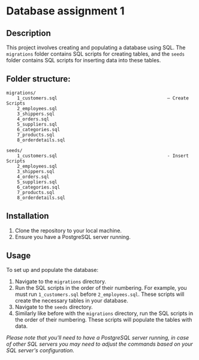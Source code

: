 # Database assignment 1

## Description

This project involves creating and populating a database using SQL. The `migrations` folder contains SQL scripts for creating tables, and the `seeds` folder contains SQL scripts for inserting data into these tables.

## Folder structure:
```
migrations/
    1_customers.sql                                         – Create Scripts
    2_employees.sql
    3_shippers.sql
    4_orders.sql
    5_suppliers.sql
    6_categories.sql
    7_products.sql
    8_orderdetails.sql

seeds/
    1_customers.sql                                         - Insert Scripts
    2_employees.sql
    3_shippers.sql
    4_orders.sql
    5_suppliers.sql
    6_categories.sql
    7_products.sql
    8_orderdetails.sql
```

## Installation

1. Clone the repository to your local machine.
2. Ensure you have a PostgreSQL server running.

## Usage

To set up and populate the database:

1. Navigate to the `migrations` directory.
2. Run the SQL scripts in the order of their numbering. For example, you must run `1_customers.sql` before `2_employees.sql`. These scripts will create the necessary tables in your database.
3. Navigate to the `seeds` directory.
4. Similarly like before with the `migrations` directory, run the SQL scripts in the order of their numbering. These scripts will populate the tables with data.

*Please note that you'll need to have a PostgreSQL server running, in case of other SQL servers you may need to adjust the commands based on your SQL server's configuration.*
